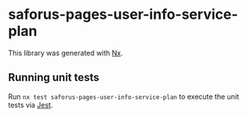# saforus-pages-user-info-service-plan

This library was generated with [Nx](https://nx.dev).

## Running unit tests

Run `nx test saforus-pages-user-info-service-plan` to execute the unit tests via [Jest](https://jestjs.io).
